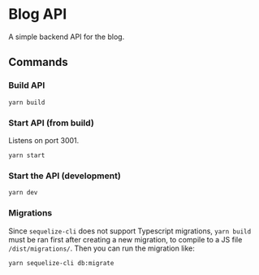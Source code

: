 # Blog API

A simple backend API for the blog.

## Commands

### Build API

```
yarn build
```

### Start API (from build)

Listens on port 3001.

```
yarn start
```

### Start the API (development)

```
yarn dev
```

### Migrations

Since `sequelize-cli` does not support Typescript migrations, `yarn build` must be ran first after creating a new migration, to compile to a JS file `/dist/migrations/`. Then you can run the migration like:

```
yarn sequelize-cli db:migrate
```
